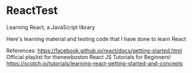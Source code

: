 # ReactTest
Learning React, a JavaScript library

Here's learning material and testing code that I have done to learn React

References:
    https://facebook.github.io/react/docs/getting-started.html
    Official playlist for thenewboston React JS Tutorials for Beginners!
    https://scotch.io/tutorials/learning-react-getting-started-and-concepts
